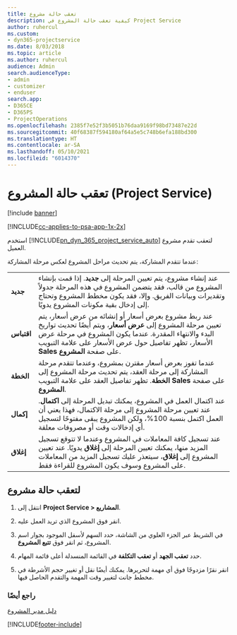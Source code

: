```yaml
---
title: تعقب حالة مشروع
description: كيفية تعقب حالة المشروع في Project Service
author: ruhercul
ms.custom:
- dyn365-projectservice
ms.date: 8/03/2018
ms.topic: article
ms.author: ruhercul
audience: Admin
search.audienceType:
- admin
- customizer
- enduser
search.app:
- D365CE
- D365PS
- ProjectOperations
ms.openlocfilehash: 2385f7e52f3b5051b76daa9169f98bd73487e22d
ms.sourcegitcommit: 40f68387f594180af64a5e5c748b6efa188bd300
ms.translationtype: HT
ms.contentlocale: ar-SA
ms.lasthandoff: 05/10/2021
ms.locfileid: "6014370"
---
```

# <a name="track-a-projects-status-project-service"></a>تعقب حالة المشروع (Project Service)

[!include [banner](../includes/psa-now-project-operations.md)]

[!INCLUDE[cc-applies-to-psa-app-1x-2x](../includes/cc-applies-to-psa-app-1x-2x.md)]

استخدم [!INCLUDE[pn_dyn_365_project_service_auto](../includes/pn-dyn-365-project-service-auto.md)] لتعقب تقدم مشروع العميل.  

عندما تتقدم المشاركة، يتم تحديث مراحل المشروع لعكس مرحلة المشاركة:  


|              |                                                                                                                                                                                                                                                                                                  |
|--------------|--------------------------------------------------------------------------------------------------------------------------------------------------------------------------------------------------------------------------------------------------------------------------------------------------|
|   **جديد**    | عند إنشاء مشروع، يتم تعيين المرحلة إلى **جديد**. إذا قمت بإنشاء المشروع من قالب، فقد يتضمن المشروع في هذه المرحلة جدولاً وتقديرات وبيانات الفريق. وإلا، فقد يكون مخطط المشروع وتحتاج إلى إدخال بقية مكونات المشروع يدويًا. |
|  **اقتباس**   |      عند ربط مشروع بعرض أسعار أو إنشائه من عرض أسعار، يتم تعيين مرحلة المشروع إلى **عرض أسعار**، ويتم أيضًا تحديث تواريخ البدء والانتهاء المقدرة. عندما يكون المشروع في مرحلة عرض الأسعار، تظهر تفاصيل حول عرض الأسعار على علامة التبويب **Sales** على صفحة **المشروع**.      |
|   **الخطة**   |                                     عندما تفوز بعرض أسعار مقترن بمشروع، وعندما تتقدم مرحلة المشاركة إلى مرحلة العقد، يتم تحديث مرحلة المشروع إلى **الخطة**. تظهر تفاصيل العقد على علامة التبويب **Sales** على صفحة **المشروع**.                                      |
| **إكمال** |                    عند اكتمال العمل في المشروع، يمكنك تبديل المرحلة إلى **اكتمال**. عند تعيين مرحلة المشروع إلى مرحلة الاكتمال، فهذا يعني أن العمل اكتمل بنسبة 100%، ولكن المشروع يبقى مفتوحًا لتسجيل أي إدخالات وقت أو مصروفات معلقة.                     |
|  **إغلاق**   |           عند تسجيل كافة المعاملات في المشروع وعندما لا تتوقع تسجيل المزيد منها، يمكنك تعيين المرحلة إلى **إغلاق** يدويًا. عند تعيين المشروع إلى **إغلاق**، سيتعذر عليك تسجيل المزيد من المعاملات على المشروع وسوف يكون المشروع للقراءة فقط.           |

## <a name="to-track-a-projects-status"></a>لتعقب حالة مشروع  

1.  انتقل إلى **Project Service > المشاريع**.  

2.  انقر فوق المشروع الذي تريد العمل عليه.  

3.  في الشريط عبر الجزء العلوي من الشاشة، حدد السهم لأسفل الموجود بجوار اسم المشروع، ثم انقر فوق **تتبع المشروع**.  

4.  حدد **تعقب الجهد‬** أو **تعقب التكلفة‬** في القائمة المنسدلة أعلى قائمة المهام.  

5.  انقر نقرًا مزدوجًا فوق أي مهمة لتحريرها. يمكنك أيضًا نقل أو تغيير حجم الأشرطة في مخطط جانت لتغيير وقت المهمة والتقدم الحاصل فيها.  

### <a name="see-also"></a>راجع أيضًا  
 [دليل مدير المشروع](../psa/project-manager-guide.md)


[!INCLUDE[footer-include](../includes/footer-banner.md)]